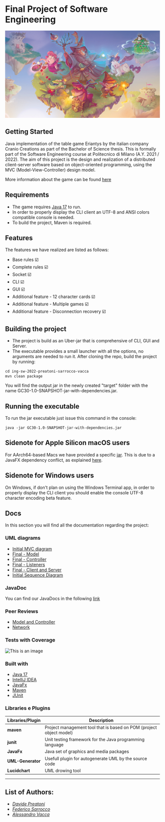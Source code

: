 # Final Project of Software Engineering
![picture](src/main/resources/graphics/backgrounds/menu.jpg)
 
## Getting Started
Java implementation of the table game Eriantys by the italian company Cranio Creations as part of the Bachelor of Science thesis. This is formally part of the Software Engineering course at Politecnico di Milano (A.Y. 2021 / 2022).
The aim of this project is the design and realization of a distributed client-server software based on object-oriented programming, using the MVC (Model-View-Controller) design model. 

More information about the game can be found [here](https://www.craniocreations.it/prodotto/eriantys)

## Requirements
* The game requires [Java 17](https://www.oracle.com/java/technologies/downloads/#java17) to run.
* In order to properly display the CLI client an UTF-8 and ANSI colors compatible console is needed.
* To build the project, Maven is required.
## Features
The features we have realized are listed as follows:
* Base rules ☑️
* Complete rules ☑️
* Socket ☑️
* CLI ☑️
* GUI ☑️
* Additional feature - 12 character cards ☑️
* Additional feature - Multiple games ☑️
* Additional feature - Disconnection recovery ☑️
## Building the project
* The project is build as an Uber-jar that is comprehensive of CLI, GUI and Server.
* The executable provides a small launcher with all the options, no arguments are needed to run it.
After cloning the repo, build the project by running:
```
cd ing-sw-2022-preatoni-sarrocco-vacca
mvn clean package
```
You will find the output jar in the newly created "target" folder with the name GC30-1.0-SNAPSHOT-jar-with-dependencies.jar.
## Running the executable
To run the jar executable just issue this command in the console:
```
java -jar GC30-1.0-SNAPSHOT-jar-with-dependencies.jar
```
## Sidenote for Apple Silicon macOS users
For AArch64-based Macs we have provided a specific [jar](https://github.com/PSV-polimi-2022/ing-sw-2022-preatoni-sarrocco-vacca/blob/main/deliveries/jars). This is due to a JavaFX dependency conflict, as explained [here](https://www.reddit.com/r/JavaFX/comments/twye9j/javafx_on_m1_and_intel_macs/).
## Sidenote for Windows users
On Windows, if don't plan on using the Windows Terminal app, in order to properly display the CLI client you should enable the console UTF-8 character encoding beta feature.
## Docs
In this section you will find all the documentation regarding the project:

### UML diagrams
- [Initial MVC diagram](https://github.com/PSV-polimi-2022/ing-sw-2022-preatoni-sarrocco-vacca/tree/main/deliveries/UML/initial/)
- [Final - Model](https://github.com/PSV-polimi-2022/ing-sw-2022-preatoni-sarrocco-vacca/tree/main/deliveries/UML/final/model)
- [Final - Controller](https://github.com/PSV-polimi-2022/ing-sw-2022-preatoni-sarrocco-vacca/tree/main/deliveries/UML/final/controller)
- [Final - Listeners](https://github.com/PSV-polimi-2022/ing-sw-2022-preatoni-sarrocco-vacca/tree/main/deliveries/UML/final/listeners)
- [Final - Client and Server](https://github.com/PSV-polimi-2022/ing-sw-2022-preatoni-sarrocco-vacca/tree/main/deliveries/UML/final/client-server)
- [Initial Sequence Diagram](https://github.com/PSV-polimi-2022/ing-sw-2022-preatoni-sarrocco-vacca/blob/main/deliveries/Sequence%20Diagram/SequenceDiagram_Initial.pdf)

### JavaDoc
You can find our JavaDocs in the following [link](https://github.com/PSV-polimi-2022/ing-sw-2022-preatoni-sarrocco-vacca/tree/main/deliveries/docs)
### Peer Reviews
- [Model and Controller](https://github.com/PSV-polimi-2022/ing-sw-2022-preatoni-sarrocco-vacca/blob/main/deliveries/PeerReview/Peer_Review_UML.pdf)
- [Network](https://github.com/PSV-polimi-2022/ing-sw-2022-preatoni-sarrocco-vacca/blob/main/deliveries/PeerReview/Peer_Review_2_Network.pdf)

### Tests with Coverage
![This is an image](https://github.com/PSV-polimi-2022/ing-sw-2022-preatoni-sarrocco-vacca/blob/main/deliveries/TestCoverage/Test.png)

<a name="built"></a>
### Built with
* [Java 17](https://www.oracle.com/java/technologies/downloads/#java17)
* [IntelliJ IDEA](https://www.jetbrains.com/idea/)
* [JavaFx](https://openjfx.io)
* [Maven](https://maven.apache.org)
* [JUnit](https://junit.org/junit5/)

### Libraries e Plugins
|Libraries/Plugin|Description|
|------------|-----------|
|__maven__|Project management tool that is based on POM (project object model)|
|__junit__|Unit testing framework for the Java programming language|
|__JavaFx__|Java set of graphics and media packages|
|__UML-Generator__|Usefull plugin for autogenerate UML by the source code|
|__Lucidchart__|UML drowing tool|
-------------------------------


## List of Authors:

 - *[Davide Preatoni](https://github.com/)*
 - *[Federico Sarrocco](https://github.com/)*
 - *[Alessandro Vacca](https://github.com/)*
 
